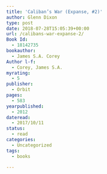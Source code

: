 ```yaml
---
title: 'Caliban’s War (Expanse, #2)'
author: Glenn Dixon
type: post
date: 2018-07-28T15:05:39+00:00
url: /calibans-war-expanse-2/
Book Id:
  - 18142735
bookauthor:
  - James S.A. Corey
Author l-f:
  - Corey, James S.A.
myrating:
  - 5
publisher:
  - Orbit
pages:
  - 583
yearpublished:
  - 2012
dateread:
  - 2017/10/11
status:
  - read
categories:
  - Uncategorized
tags:
  - books

---
```


